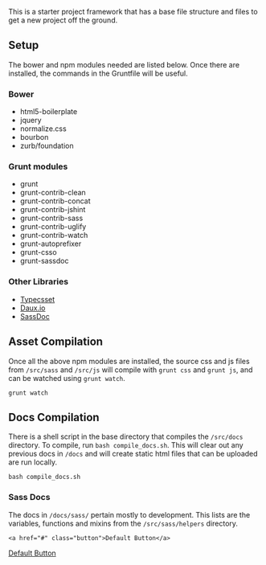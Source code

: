 This is a starter project framework that has a base file structure and files to get a new project off the ground.

## Setup
The bower and npm modules needed are listed below. Once there are installed, the commands in the Gruntfile will be useful.


### Bower
* html5-boilerplate
* jquery
* normalize.css
* bourbon
* zurb/foundation


### Grunt modules
* grunt
* grunt-contrib-clean
* grunt-contrib-concat
* grunt-contrib-jshint
* grunt-contrib-sass
* grunt-contrib-uglify
* grunt-contrib-watch
* grunt-autoprefixer
* grunt-csso
* grunt-sassdoc



### Other Libraries
* [Typecsset](https://github.com/csswizardry/typecsset)
* [Daux.io](https://github.com/justinwalsh/daux.io)
* [SassDoc](https://github.com/SassDoc/sassdoc)



## Asset Compilation
Once all the above npm modules are installed, the source css and js files from `/src/sass` and `/src/js` will compile with `grunt css` and `grunt js`, and can be watched using `grunt watch`.  

```
grunt watch
```



## Docs Compilation
There is a shell script in the base directory that compiles the `/src/docs` directory.  To compile, run `bash compile_docs.sh`.  This will clear out any previous docs in `/docs` and will create static html files that can be uploaded are run locally.

```
bash compile_docs.sh
```

### Sass Docs
The docs in `/docs/sass/` pertain mostly to development.  This lists are the variables, functions and mixins from the `/src/sass/helpers` directory.



```
<a href="#" class="button">Default Button</a>
```

<div class="example">
	<a href="#" class="button">Default Button</a>
</div>




